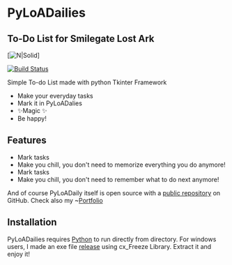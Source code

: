 # PyLoADailies
## To-Do List for Smilegate Lost Ark

[![N|Solid](https://i.snipboard.io/yD0L7x.jpg)]

[![Build Status](https://travis-ci.org/joemccann/dillinger.svg?branch=master)](https://travis-ci.org/joemccann/dillinger)

Simple To-do List made with python Tkinter Framework

- Make your everyday tasks
- Mark it in PyLoADalies
- ✨Magic ✨
- Be happy!

## Features

- Mark tasks
- Make you chill, you don't need to memorize everything you do anymore!
- Mark tasks
- Make you chill, you don't need to remember what to do next anymore!

And of course PyLoADaily itself is open source with a [public repository][LuigiAmari] on GitHub.
Check also my ~[Portfolio][portfolio]

## Installation

PyLoADailies requires [Python](https://python.org/) to run directly from directory.
For windows users, I made an exe file [release](https://github.com/AmariLuigi/PyLoADailies/releases/tag/releases) using cx_Freeze Library. Extract it and enjoy it!

   [LuigiAmari]: <https://github.com/AmariLuigi/PyLoADailies>
   [portfolio]: <https://luigiamari.me>
   [john gruber]: <http://daringfireball.net>
   [df1]: <http://daringfireball.net/projects/markdown/>
   [markdown-it]: <https://github.com/markdown-it/markdown-it>
   [Ace Editor]: <http://ace.ajax.org>
   [node.js]: <http://nodejs.org>
   [Twitter Bootstrap]: <http://twitter.github.com/bootstrap/>
   [jQuery]: <http://jquery.com>
   [@tjholowaychuk]: <http://twitter.com/tjholowaychuk>
   [express]: <http://expressjs.com>
   [AngularJS]: <http://angularjs.org>
   [Gulp]: <http://gulpjs.com>

   [PlDb]: <https://github.com/joemccann/dillinger/tree/master/plugins/dropbox/README.md>
   [PlGh]: <https://github.com/joemccann/dillinger/tree/master/plugins/github/README.md>
   [PlGd]: <https://github.com/joemccann/dillinger/tree/master/plugins/googledrive/README.md>
   [PlOd]: <https://github.com/joemccann/dillinger/tree/master/plugins/onedrive/README.md>
   [PlMe]: <https://github.com/joemccann/dillinger/tree/master/plugins/medium/README.md>
   [PlGa]: <https://github.com/RahulHP/dillinger/blob/master/plugins/googleanalytics/README.md>
